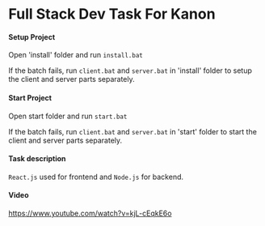 # Full Stack Dev Task For Kanon

#### Setup Project

Open 'install' folder and run `install.bat`

If the batch fails, run `client.bat` and `server.bat` in 'install' folder to setup the client and server parts separately. 
#### Start Project 

Open start folder and run `start.bat`

If the batch fails, run `client.bat` and `server.bat` in 'start' folder to start the client and server parts separately. 

#### Task description
`React.js` used for frontend  and `Node.js` for backend.


#### Video
https://www.youtube.com/watch?v=kjL-cEqkE6o
